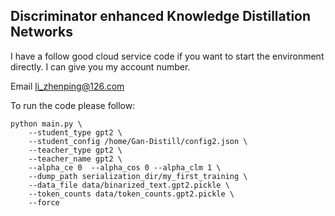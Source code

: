 
## Discriminator enhanced Knowledge Distillation Networks

I have a follow good cloud service code if you want to start the environment directly. I can give you my account number.


Email li_zhenping@126.com

To run the code please follow:
```
python main.py \
    --student_type gpt2 \
    --student_config /home/Gan-Distill/config2.json \
    --teacher_type gpt2 \
    --teacher_name gpt2 \
    --alpha_ce 0  --alpha_cos 0 --alpha_clm 1 \
    --dump_path serialization_dir/my_first_training \
    --data_file data/binarized_text.gpt2.pickle \
    --token_counts data/token_counts.gpt2.pickle \
    --force 
```
